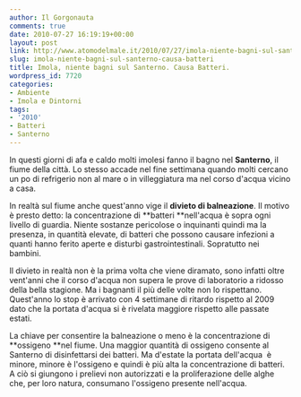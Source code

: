 ```yaml
---
author: Il Gorgonauta
comments: true
date: 2010-07-27 16:19:19+00:00
layout: post
link: http://www.atomodelmale.it/2010/07/27/imola-niente-bagni-sul-santerno-causa-batteri/
slug: imola-niente-bagni-sul-santerno-causa-batteri
title: Imola, niente bagni sul Santerno. Causa Batteri.
wordpress_id: 7720
categories:
- Ambiente
- Imola e Dintorni
tags:
- '2010'
- Batteri
- Santerno
---
```


In questi giorni di afa e caldo molti imolesi fanno il bagno nel **Santerno**, il fiume della città. Lo stesso accade nel fine settimana quando molti cercano un po di refrigerio non al mare o in villeggiatura ma nel corso d'acqua vicino a casa.

In realtà sul fiume anche quest'anno vige il **divieto di balneazione**. Il motivo è presto detto: la concentrazione di **batteri **nell'acqua è sopra ogni livello di guardia. Niente sostanze pericolose o inquinanti quindi ma la presenza, in quantità elevate, di batteri che possono causare infezioni a quanti hanno ferito aperte e disturbi gastrointestinali. Sopratutto nei bambini.

Il divieto in realtà non è la prima volta che viene diramato, sono infatti oltre vent'anni che il corso d'acqua non supera le prove di laboratorio a ridosso della bella stagione. Ma i bagnanti il più delle volte non lo rispettano. Quest'anno lo stop è arrivato con 4 settimane di ritardo rispetto al 2009 dato che la portata d'acqua si è rivelata maggiore rispetto alle passate estati.<!-- more -->



La chiave per consentire la balneazione o meno è la concentrazione di **ossigeno **nel fiume. Una maggior quantità di ossigeno consente al Santerno di disinfettarsi dei batteri. Ma d'estate la portata dell'acqua  è minore, minore è l'ossigeno e quindi è più alta la concentrazione di batteri. A ciò si giungono i prelievi non autorizzati e la proliferazione delle alghe che, per loro natura, consumano l'ossigeno presente nell'acqua.
